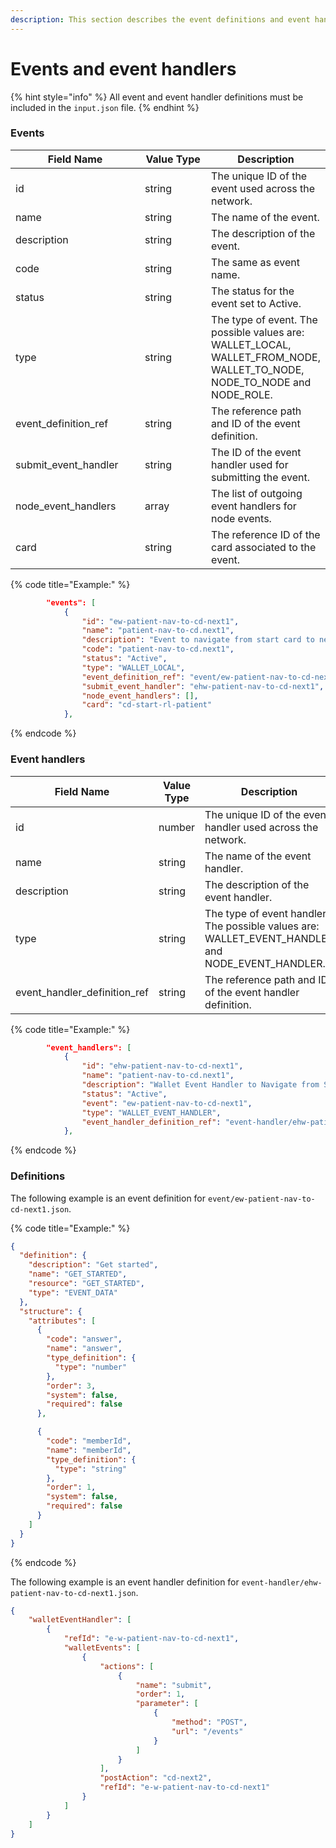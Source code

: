 ```yaml
---
description: This section describes the event definitions and event handler configurations.
---
```


# Events and event handlers

{% hint style="info" %}
All event and event handler definitions must be included in the `input.json` file.
{% endhint %}

### Events

<table><thead><tr><th width="235">Field Name</th><th width="166">Value Type</th><th>Description</th></tr></thead><tbody><tr><td>id</td><td>string</td><td>The unique ID of the event used across the network.</td></tr><tr><td>name</td><td>string</td><td>The name of the event.</td></tr><tr><td>description</td><td>string</td><td>The description of the event.</td></tr><tr><td>code</td><td>string</td><td>The same as event name.</td></tr><tr><td>status</td><td>string</td><td>The status for the event set to Active.</td></tr><tr><td>type</td><td>string</td><td>The type of event. The possible values are: WALLET_LOCAL, WALLET_FROM_NODE, WALLET_TO_NODE, NODE_TO_NODE and NODE_ROLE.</td></tr><tr><td>event_definition_ref</td><td>string</td><td>The reference path and ID of the event definition.</td></tr><tr><td>submit_event_handler</td><td>string</td><td>The ID of the event handler used for submitting the event.</td></tr><tr><td>node_event_handlers</td><td>array</td><td>The list of outgoing event handlers for node events.</td></tr><tr><td>card</td><td>string</td><td>The reference ID of the card associated to the event.</td></tr></tbody></table>

{% code title="Example:" %}
```json
        "events": [
            {
                "id": "ew-patient-nav-to-cd-next1",
                "name": "patient-nav-to-cd.next1",
                "description": "Event to navigate from start card to next card",
                "code": "patient-nav-to-cd.next1",
                "status": "Active",
                "type": "WALLET_LOCAL",
                "event_definition_ref": "event/ew-patient-nav-to-cd-next1.json",
                "submit_event_handler": "ehw-patient-nav-to-cd-next1",
                "node_event_handlers": [],
                "card": "cd-start-rl-patient"
            },
```
{% endcode %}

### Event handlers

<table><thead><tr><th width="230">Field Name</th><th width="200">Value Type</th><th>Description</th></tr></thead><tbody><tr><td>id</td><td>number</td><td>The unique ID of the event handler used across the network.</td></tr><tr><td>name</td><td>string</td><td>The name of the event handler.</td></tr><tr><td>description</td><td>string</td><td>The description of the event handler.</td></tr><tr><td>type</td><td>string</td><td>The type of event handler. The possible values are: WALLET_EVENT_HANDLER and NODE_EVENT_HANDLER.</td></tr><tr><td>event_handler_definition_ref</td><td>string</td><td>The reference path and ID of the event handler definition.</td></tr></tbody></table>

{% code title="Example:" %}
```json
        "event_handlers": [
            {
                "id": "ehw-patient-nav-to-cd-next1",
                "name": "patient-nav-to-cd.next1",
                "description": "Wallet Event Handler to Navigate from Start to cd-next1",
                "status": "Active",
                "event": "ew-patient-nav-to-cd-next1",
                "type": "WALLET_EVENT_HANDLER",
                "event_handler_definition_ref": "event-handler/ehw-patient-nav-to-cd-next1.json"
            },
```
{% endcode %}

### Definitions

The following example is an event definition for `event/ew-patient-nav-to-cd-next1.json`.

{% code title="Example:" %}
```json
{
  "definition": {
    "description": "Get started",
    "name": "GET_STARTED",
    "resource": "GET_STARTED",
    "type": "EVENT_DATA"
  },
  "structure": {
    "attributes": [
      {
        "code": "answer",
        "name": "answer",
        "type_definition": {
          "type": "number"
        },
        "order": 3,
        "system": false,
        "required": false
      },

      {
        "code": "memberId",
        "name": "memberId",
        "type_definition": {
          "type": "string"
        },
        "order": 1,
        "system": false,
        "required": false
      }
    ]
  }
}
```
{% endcode %}

The following example is an event handler definition for `event-handler/ehw-patient-nav-to-cd-next1.json`.&#x20;

```json
{
    "walletEventHandler": [
        {
            "refId": "e-w-patient-nav-to-cd-next1",
            "walletEvents": [
                {
                    "actions": [
                        {
                            "name": "submit",
                            "order": 1,
                            "parameter": [
                                {
                                    "method": "POST",
                                    "url": "/events"
                                }
                            ]
                        }
                    ],
                    "postAction": "cd-next2",
                    "refId": "e-w-patient-nav-to-cd-next1"
                }
            ]
        }
    ]
}
```
